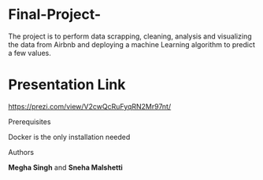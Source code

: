 # Final-Project-

The project is to perform data scrapping, cleaning, analysis and visualizing the data from Airbnb and deploying a machine Learning algorithm to predict a few values. 


# Presentation Link
https://prezi.com/view/V2cwQcRuFyqRN2Mr97nt/

Prerequisites

Docker is the only installation needed 


Authors

**Megha Singh** and **Sneha Malshetti**
